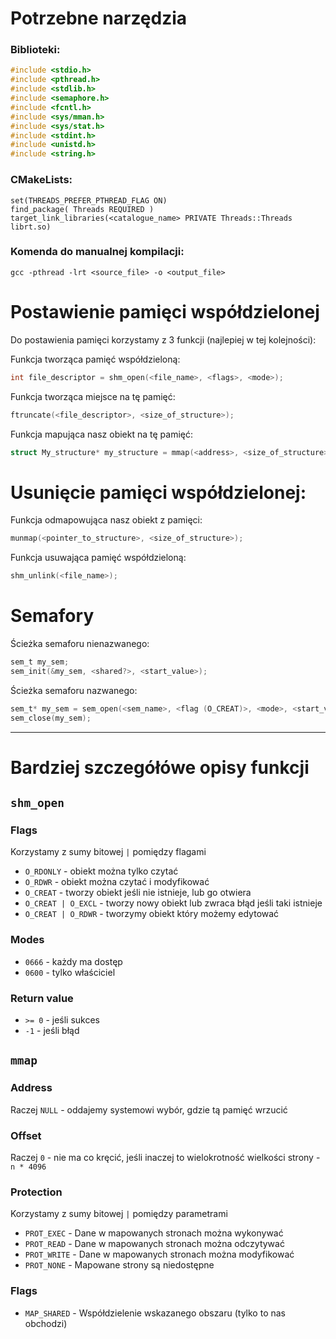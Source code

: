 # Potrzebne narzędzia

### Biblioteki:
```c
#include <stdio.h>
#include <pthread.h>
#include <stdlib.h>
#include <semaphore.h>
#include <fcntl.h>
#include <sys/mman.h>
#include <sys/stat.h>
#include <stdint.h>
#include <unistd.h>
#include <string.h>
```

### CMakeLists:
```
set(THREADS_PREFER_PTHREAD_FLAG ON)
find_package( Threads REQUIRED )
target_link_libraries(<catalogue_name> PRIVATE Threads::Threads librt.so)
```

### Komenda do manualnej kompilacji:
```
gcc -pthread -lrt <source_file> -o <output_file>
```


# Postawienie pamięci współdzielonej

Do postawienia pamięci korzystamy z 3 funkcji (najlepiej w tej kolejności):

Funkcja tworząca pamięć współdzieloną:
```c
int file_descriptor = shm_open(<file_name>, <flags>, <mode>);
```

Funkcja tworząca miejsce na tę pamięć:
```c
ftruncate(<file_descriptor>, <size_of_structure>);
```

Funkcja mapująca nasz obiekt na tę pamięć:
```c
struct My_structure* my_structure = mmap(<address>, <size_of_structure>, <protection>, <flags>, <file_descriptor>, <offset>);
```

# Usunięcie pamięci współdzielonej:

Funkcja odmapowująca nasz obiekt z pamięci:
```c
munmap(<pointer_to_structure>, <size_of_structure>);
```

Funkcja usuwająca pamięć współdzieloną:
```c
shm_unlink(<file_name>);
```

# Semafory
Ścieżka semaforu nienazwanego:
```c
sem_t my_sem;
sem_init(&my_sem, <shared?>, <start_value>);
```

Ścieżka semaforu nazwanego:
```c
sem_t* my_sem = sem_open(<sem_name>, <flag (O_CREAT)>, <mode>, <start_value>);
sem_close(my_sem);
```

---
# Bardziej szczegółówe opisy funkcji
## `shm_open`
### Flags
Korzystamy z sumy bitowej `|` pomiędzy flagami
- `O_RDONLY` - obiekt można tylko czytać
- `O_RDWR` - obiekt można czytać i modyfikować
- `O_CREAT` - tworzy obiekt jeśli nie istnieje, lub go otwiera
- `O_CREAT | O_EXCL` - tworzy nowy obiekt lub zwraca błąd jeśli taki istnieje
- `O_CREAT | O_RDWR` - tworzymy obiekt który możemy edytować
### Modes
- `0666` - każdy ma dostęp
- `0600` - tylko właściciel
### Return value
- `>= 0` - jeśli sukces
- `-1` - jeśli błąd
## `mmap`
### Address
Raczej `NULL` - oddajemy systemowi wybór, gdzie tą pamięć wrzucić
### Offset
Raczej `0` - nie ma co kręcić, jeśli inaczej to wielokrotność wielkości strony - `n * 4096`
### Protection
Korzystamy z sumy bitowej `|` pomiędzy parametrami
- `PROT_EXEC` - Dane w mapowanych stronach można wykonywać
- `PROT_READ` - Dane w mapowanych stronach można odczytywać
- `PROT_WRITE` - Dane w mapowanych stronach można modyfikować
- `PROT_NONE` - Mapowane strony są niedostępne
### Flags
- `MAP_SHARED` - Współdzielenie wskazanego obszaru (tylko to nas obchodzi)
